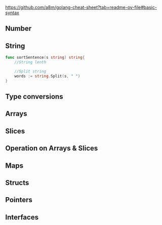 https://github.com/a8m/golang-cheat-sheet?tab=readme-ov-file#basic-syntax
## Number

## String
```go
func sortSentence(s string) string{
	//String lenth

	//Split string
	words := string.Split(s, " ")
}
```

## Type conversions

## Arrays

## Slices

## Operation on Arrays & Slices

## Maps

## Structs

## Pointers

## Interfaces